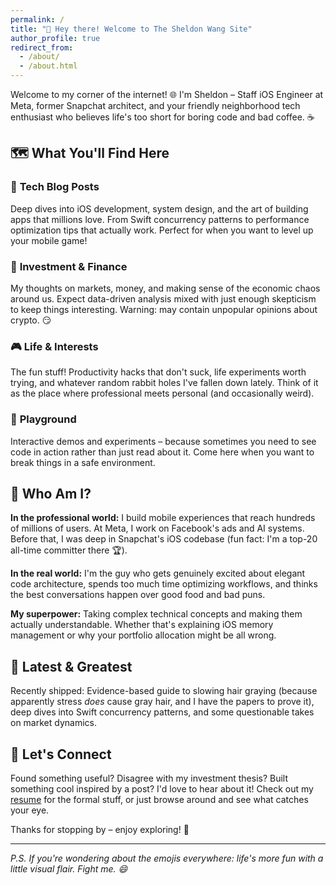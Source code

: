 ```yaml
---
permalink: /
title: "👋 Hey there! Welcome to The Sheldon Wang Site"
author_profile: true
redirect_from: 
  - /about/
  - /about.html
---
```


Welcome to my corner of the internet! 🌐 I'm Sheldon – Staff iOS Engineer at Meta, former Snapchat architect, and your friendly neighborhood tech enthusiast who believes life's too short for boring code and bad coffee. ☕️

## 🗺️ What You'll Find Here

### 📔 **Tech Blog Posts** 
Deep dives into iOS development, system design, and the art of building apps that millions love. From Swift concurrency patterns to performance optimization tips that actually work. Perfect for when you want to level up your mobile game!

### 💸 **Investment & Finance** 
My thoughts on markets, money, and making sense of the economic chaos around us. Expect data-driven analysis mixed with just enough skepticism to keep things interesting. Warning: may contain unpopular opinions about crypto. 😏

### 🎮 **Life & Interests**
The fun stuff! Productivity hacks that don't suck, life experiments worth trying, and whatever random rabbit holes I've fallen down lately. Think of it as the place where professional meets personal (and occasionally weird).

### 🛝 **Playground**
Interactive demos and experiments – because sometimes you need to see code in action rather than just read about it. Come here when you want to break things in a safe environment.

## 🎯 Who Am I?

**In the professional world:** I build mobile experiences that reach hundreds of millions of users. At Meta, I work on Facebook's ads and AI systems. Before that, I was deep in Snapchat's iOS codebase (fun fact: I'm a top-20 all-time committer there 🏆).

**In the real world:** I'm the guy who gets genuinely excited about elegant code architecture, spends too much time optimizing workflows, and thinks the best conversations happen over good food and bad puns.

**My superpower:** Taking complex technical concepts and making them actually understandable. Whether that's explaining iOS memory management or why your portfolio allocation might be all wrong.

## 🚀 Latest & Greatest

Recently shipped: Evidence-based guide to slowing hair graying (because apparently stress *does* cause gray hair, and I have the papers to prove it), deep dives into Swift concurrency patterns, and some questionable takes on market dynamics.

## 💬 Let's Connect

Found something useful? Disagree with my investment thesis? Built something cool inspired by a post? I'd love to hear about it! Check out my [resume](/cv/) for the formal stuff, or just browse around and see what catches your eye.

Thanks for stopping by – enjoy exploring! 🎉

---

*P.S. If you're wondering about the emojis everywhere: life's more fun with a little visual flair. Fight me. 😄*
